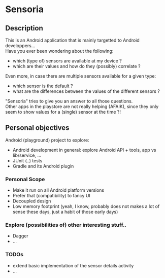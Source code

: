 Sensoria
========

## Description
This is an Android application that is mainly targetted to Android developpers...  
Have you ever been wondering about the following:
- which (type of) sensors are available at my device ?
- which are their values and how do they (possibly) correlate ?

Even more, in case there are multiple sensors available for a given type:
- which sensor is the default ?
- what are the differences between the values of the different sensors ?

"Sensoria" tries to give you an answer to all those questions.  
Other apps in the playstore are not really helping (AFAIK), since they only seem to show values for a (single) sensor at the time ?!

## Personal objectives
Android (playground) project to explore:
- Android development in general: explore Android API + tools, app vs lib/service, ...
- JUnit (..) tests
- Gradle and its Android plugin

### Personal Scope
- Make it run on all Android platform versions
- Prefer that (compatibility) to fancy UI
- Decoupled design
- Low memory footprint (yeah, I know, probably does not makes a lot of sense these days, just a habit of those early days)

### Explore (possibilities of) other interesting stuff..
- Dagger
- ...

### TODOs
- extend basic implementation of the sensor details activity
- ...
